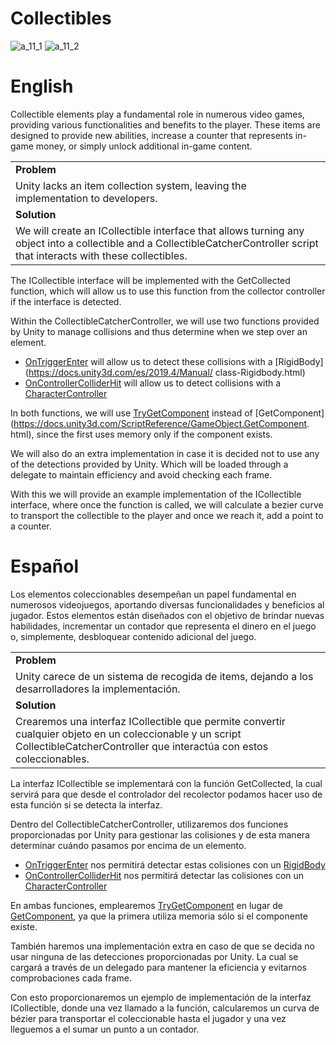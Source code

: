 # Collectibles
![a_11_1](https://github.com/OsmareDev/OsmareUnityModules/assets/50903643/cf2e7428-dba3-4e1e-b7dc-c5dabccf78f8)
![a_11_2](https://github.com/OsmareDev/OsmareUnityModules/assets/50903643/609955a2-9e25-402c-b843-8aadd59b1ae4)

# English

Collectible elements play a fundamental role in numerous video games, providing various functionalities and benefits to the player. These items are designed to provide new abilities, increase a counter that represents in-game money, or simply unlock additional in-game content.

<table>
    <tr><td><b>Problem</b></td></tr>
    <tr><td>Unity lacks an item collection system, leaving the implementation to developers.</td></tr>
    <tr><td><b>Solution</b></td></tr>
    <tr><td>We will create an ICollectible interface that allows turning any object into a collectible and a CollectibleCatcherController script that interacts with these collectibles.</td></tr>
</table>

The ICollectible interface will be implemented with the GetCollected function, which will allow us to use this function from the collector controller if the interface is detected.

Within the CollectibleCatcherController, we will use two functions provided by Unity to manage collisions and thus determine when we step over an element.

- [OnTriggerEnter](https://docs.unity3d.com/ScriptReference/Collider.OnTriggerEnter.html) will allow us to detect these collisions with a [RigidBody](https://docs.unity3d.com/es/2019.4/Manual/ class-Rigidbody.html)
- [OnControllerColliderHit](https://docs.unity3d.com/ScriptReference/MonoBehaviour.OnControllerColliderHit.html) will allow us to detect collisions with a [CharacterController](https://docs.unity3d.com/ScriptReference/CharacterController.html)

In both functions, we will use [TryGetComponent](https://docs.unity3d.com/ScriptReference/Component.TryGetComponent.html) instead of [GetComponent](https://docs.unity3d.com/ScriptReference/GameObject.GetComponent. html), since the first uses memory only if the component exists.

We will also do an extra implementation in case it is decided not to use any of the detections provided by Unity. Which will be loaded through a delegate to maintain efficiency and avoid checking each frame.

With this we will provide an example implementation of the ICollectible interface, where once the function is called, we will calculate a bezier curve to transport the collectible to the player and once we reach it, add a point to a counter.

# Español

Los elementos coleccionables desempeñan un papel fundamental en numerosos videojuegos, aportando diversas funcionalidades y beneficios al jugador. Estos elementos están diseñados con el objetivo de brindar nuevas habilidades, incrementar un contador que representa el dinero en el juego o, simplemente, desbloquear contenido adicional del juego.

<table>
   <tr><td><b>Problem</b></td></tr>
   <tr><td>Unity carece de un sistema de recogida de items, dejando a los desarrolladores la implementación.</td></tr>
   <tr><td><b>Solution</b></td></tr>
   <tr><td>Crearemos una interfaz ICollectible que permite convertir cualquier objeto en un coleccionable y un script CollectibleCatcherController que interactúa con estos coleccionables.</td></tr>
</table>

La interfaz ICollectible se implementará con la función GetCollected, la cual servirá para que desde el controlador del recolector podamos hacer uso de esta función si se detecta la interfaz.

Dentro del CollectibleCatcherController, utilizaremos dos funciones proporcionadas por Unity para gestionar las colisiones y de esta manera determinar cuándo pasamos por encima de un elemento.

- [OnTriggerEnter](https://docs.unity3d.com/ScriptReference/Collider.OnTriggerEnter.html) nos permitirá detectar estas colisiones con un [RigidBody](https://docs.unity3d.com/es/2019.4/Manual/class-Rigidbody.html)
- [OnControllerColliderHit](https://docs.unity3d.com/ScriptReference/MonoBehaviour.OnControllerColliderHit.html) nos permitirá detectar las colisiones con un [CharacterController](https://docs.unity3d.com/ScriptReference/CharacterController.html)

En ambas funciones, emplearemos [TryGetComponent](https://docs.unity3d.com/ScriptReference/Component.TryGetComponent.html) en lugar de [GetComponent](https://docs.unity3d.com/ScriptReference/GameObject.GetComponent.html), ya que la primera utiliza memoria sólo si el componente existe.

También haremos una implementación extra en caso de que se decida no usar ninguna de las detecciones proporcionadas por Unity. La cual se cargará a través de un delegado para mantener la eficiencia y evitarnos comprobaciones cada frame.

Con esto proporcionaremos un ejemplo de implementación de la interfaz ICollectible, donde una vez llamado a la función, calcularemos un curva de bézier para transportar el coleccionable hasta el jugador y una vez lleguemos a el sumar un punto a un contador.
